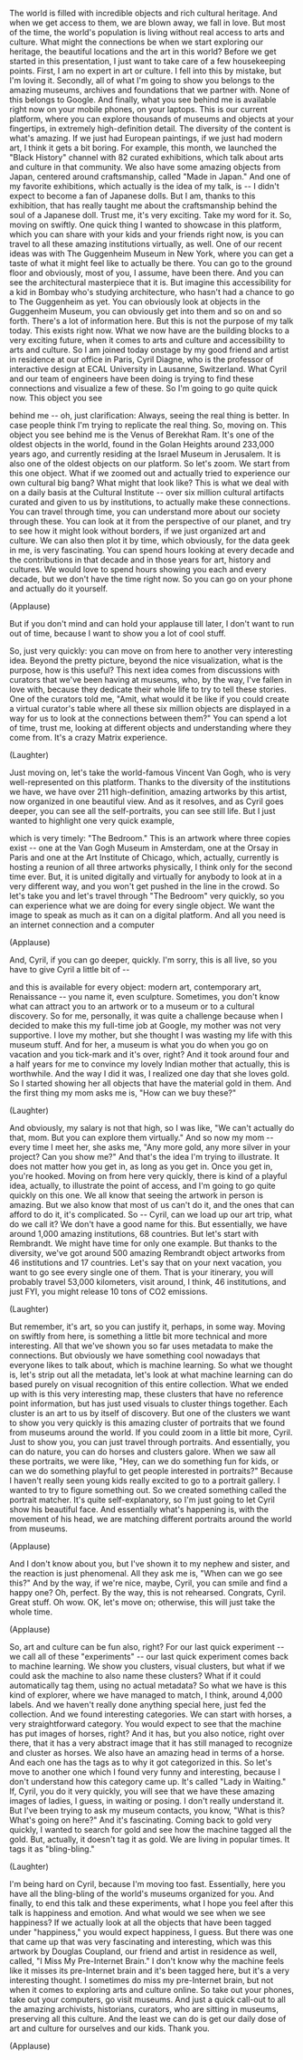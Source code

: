 
The world is filled
with incredible objects
and rich cultural heritage.
And when we get access to them,
we are blown away, we fall in love.
But most of the time,
the world&#39;s population is living
without real access to arts and culture.
What might the connections be
when we start exploring our heritage,
the beautiful locations
and the art in this world?
Before we get started
in this presentation,
I just want to take care
of a few housekeeping points.
First, I am no expert in art or culture.
I fell into this by mistake,
but I&#39;m loving it.
Secondly, all of what
I&#39;m going to show you
belongs to the amazing museums,
archives and foundations
that we partner with.
None of this belongs to Google.
And finally, what you see behind me
is available right now
on your mobile phones,
on your laptops.
This is our current platform,
where you can explore
thousands of museums
and objects at your fingertips,
in extremely high-definition detail.
The diversity of the content
is what&#39;s amazing.
If we just had European paintings,
if we just had modern art,
I think it gets a bit boring.
For example, this month,
we launched the &quot;Black History&quot; channel
with 82 curated exhibitions,
which talk about arts and culture
in that community.
We also have some
amazing objects from Japan,
centered around craftsmanship,
called &quot;Made in Japan.&quot;
And one of my favorite exhibitions,
which actually is the idea of my talk,
is -- I didn&#39;t expect to become
a fan of Japanese dolls.
But I am, thanks to this exhibition,
that has really taught me
about the craftsmanship
behind the soul of a Japanese doll.
Trust me, it&#39;s very exciting.
Take my word for it.
So, moving on swiftly.
One quick thing I wanted
to showcase in this platform,
which you can share with your kids
and your friends right now,
is you can travel to all these
amazing institutions virtually, as well.
One of our recent ideas was with
The Guggenheim Museum in New York,
where you can get a taste
of what it might feel like
to actually be there.
You can go to the ground floor
and obviously, most of you,
I assume, have been there.
And you can see the architectural
masterpiece that it is.
But imagine this accessibility
for a kid in Bombay
who&#39;s studying architecture,
who hasn&#39;t had a chance
to go to The Guggenheim as yet.
You can obviously look at objects
in the Guggenheim Museum,
you can obviously get into them
and so on and so forth.
There&#39;s a lot of information here.
But this is not the purpose
of my talk today.
This exists right now.
What we now have are the building blocks
to a very exciting future,
when it comes to arts and culture
and accessibility to arts and culture.
So I am joined today onstage
by my good friend and artist in residence
at our office in Paris, Cyril Diagne,
who is the professor of interactive design
at ECAL University
in Lausanne, Switzerland.
What Cyril and our team
of engineers have been doing
is trying to find these connections
and visualize a few of these.
So I&#39;m going to go quite quick now.
This object you see

behind me -- oh, just clarification:
Always, seeing the real thing is better.
In case people think
I&#39;m trying to replicate the real thing.
So, moving on.
This object you see behind me
is the Venus of Berekhat Ram.
It&#39;s one of the oldest
objects in the world,
found in the Golan Heights
around 233,000 years ago,
and currently residing
at the Israel Museum in Jerusalem.
It is also one of the oldest
objects on our platform.
So let&#39;s zoom.
We start from this one object.
What if we zoomed out
and actually tried to experience
our own cultural big bang?
What might that look like?
This is what we deal with on a daily basis
at the Cultural Institute --
over six million cultural artifacts
curated and given to us by institutions,
to actually make these connections.
You can travel through time,
you can understand more
about our society through these.
You can look at it
from the perspective of our planet,
and try to see how
it might look without borders,
if we just organized art and culture.
We can also then plot it by time,
which obviously, for the data geek
in me, is very fascinating.
You can spend hours
looking at every decade
and the contributions
in that decade and in those years
for art, history and cultures.
We would love to spend hours
showing you each and every decade,
but we don&#39;t have the time right now.
So you can go on your phone
and actually do it yourself.

(Applause)

But if you don&#39;t mind
and can hold your applause till later,
I don&#39;t want to run out of time,
because I want to show you
a lot of cool stuff.

So, just very quickly:
you can move on from here
to another very interesting idea.
Beyond the pretty picture,
beyond the nice visualization,
what is the purpose, how is this useful?
This next idea comes
from discussions with curators
that we&#39;ve been having at museums,
who, by the way, I&#39;ve fallen in love with,
because they dedicate their whole life
to try to tell these stories.
One of the curators told me,
&quot;Amit, what would it be like
if you could create
a virtual curator&#39;s table
where all these six million objects
are displayed in a way for us
to look at the connections between them?&quot;
You can spend a lot of time, trust me,
looking at different objects
and understanding where they come from.
It&#39;s a crazy Matrix experience.

(Laughter)

Just moving on,
let&#39;s take the world-famous
Vincent Van Gogh,
who is very well-represented
on this platform.
Thanks to the diversity
of the institutions we have,
we have over 211 high-definition,
amazing artworks by this artist,
now organized in one beautiful view.
And as it resolves,
and as Cyril goes deeper,
you can see all the self-portraits,
you can see still life.
But I just wanted to highlight
one very quick example,

which is very timely:
&quot;The Bedroom.&quot;
This is an artwork
where three copies exist --
one at the Van Gogh Museum in Amsterdam,
one at the Orsay in Paris
and one at the Art Institute of Chicago,
which, actually, currently
is hosting a reunion
of all three artworks physically,
I think only for the second time ever.
But, it is united digitally and virtually
for anybody to look at
in a very different way,
and you won&#39;t get pushed
in the line in the crowd.
So let&#39;s take you and let&#39;s travel
through &quot;The Bedroom&quot; very quickly,
so you can experience what we are doing
for every single object.
We want the image to speak
as much as it can
on a digital platform.
And all you need is an internet
connection and a computer

(Applause)

And, Cyril, if you can go deeper, quickly.
I&#39;m sorry, this is all live,
so you have to give Cyril
a little bit of --

and this is available for every object:
modern art, contemporary art,
Renaissance -- you name it,
even sculpture.
Sometimes, you don&#39;t know
what can attract you
to an artwork or to a museum
or to a cultural discovery.
So for me, personally,
it was quite a challenge
because when I decided to make this
my full-time job at Google,
my mother was not very supportive.
I love my mother,
but she thought I was wasting my life
with this museum stuff.
And for her, a museum is what
you do when you go on vacation
and you tick-mark and it&#39;s over, right?
And it took around four and a half years
for me to convince my lovely Indian mother
that actually, this is worthwhile.
And the way I did it was,
I realized one day that she loves gold.
So I started showing her all objects
that have the material gold in them.
And the first thing my mom asks me is,
&quot;How can we buy these?&quot;

(Laughter)

And obviously, my salary is not that high,
so I was like, &quot;We can&#39;t
actually do that, mom.
But you can explore them virtually.&quot;
And so now my mom -- every time
I meet her, she asks me,
&quot;Any more gold, any more silver
in your project? Can you show me?&quot;
And that&#39;s the idea
I&#39;m trying to illustrate.
It does not matter how you get in,
as long as you get in.
Once you get in, you&#39;re hooked.
Moving on from here very quickly,
there is kind of a playful idea, actually,
to illustrate the point of access,
and I&#39;m going to go
quite quickly on this one.
We all know that seeing the artwork
in person is amazing.
But we also know
that most of us can&#39;t do it,
and the ones that can afford
to do it, it&#39;s complicated.
So -- Cyril, can we load
up our art trip, what do we call it?
We don&#39;t have a good name for this.
But essentially, we have
around 1,000 amazing institutions,
68 countries.
But let&#39;s start with Rembrandt.
We might have time for only one example.
But thanks to the diversity,
we&#39;ve got around 500 amazing
Rembrandt object artworks
from 46 institutions and 17 countries.
Let&#39;s say that on your next vacation,
you want to go see
every single one of them.
That is your itinerary,
you will probably travel
53,000 kilometers,
visit around, I think, 46 institutions,
and just FYI, you might release
10 tons of CO2 emissions.

(Laughter)

But remember, it&#39;s art,
so you can justify it,
perhaps, in some way.
Moving on swiftly from here,
is something a little bit
more technical and more interesting.
All that we&#39;ve shown you so far
uses metadata to make the connections.
But obviously we have
something cool nowadays
that everyone likes to talk about,
which is machine learning.
So what we thought is,
let&#39;s strip out all the metadata,
let&#39;s look at what machine learning can do
based purely on visual recognition
of this entire collection.
What we ended up with
is this very interesting map,
these clusters that have
no reference point information,
but has just used visuals
to cluster things together.
Each cluster is an art to us
by itself of discovery.
But one of the clusters we want
to show you very quickly
is this amazing cluster of portraits
that we found from museums
around the world.
If you could zoom in
a little bit more, Cyril.
Just to show you, you can
just travel through portraits.
And essentially, you can do nature,
you can do horses
and clusters galore.
When we saw all these portraits,
we were like, &quot;Hey, can we do
something fun for kids,
or can we do something playful
to get people interested in portraits?&quot;
Because I haven&#39;t really seen
young kids really excited
to go to a portrait gallery.
I wanted to try to figure something out.
So we created something
called the portrait matcher.
It&#39;s quite self-explanatory,
so I&#39;m just going to let Cyril
show his beautiful face.
And essentially what&#39;s happening is,
with the movement of his head,
we are matching different portraits
around the world from museums.

(Applause)

And I don&#39;t know about you,
but I&#39;ve shown it to my nephew and sister,
and the reaction is just phenomenal.
All they ask me is,
&quot;When can we go see this?&quot;
And by the way, if we&#39;re nice,
maybe, Cyril, you can smile
and find a happy one?
Oh, perfect.
By the way, this is not rehearsed.
Congrats, Cyril. Great stuff. Oh wow.
OK, let&#39;s move on; otherwise,
this will just take the whole time.

(Applause)

So, art and culture
can be fun also, right?
For our last quick experiment --
we call all of these &quot;experiments&quot; --
our last quick experiment
comes back to machine learning.
We show you clusters, visual clusters,
but what if we could ask the machine
to also name these clusters?
What if it could automatically tag
them, using no actual metadata?
So what we have is this kind of explorer,
where we have managed to match,
I think, around 4,000 labels.
And we haven&#39;t really
done anything special here,
just fed the collection.
And we found interesting categories.
We can start with horses,
a very straightforward category.
You would expect to see
that the machine has put
images of horses, right?
And it has, but you also notice,
right over there,
that it has a very abstract image
that it has still managed to recognize
and cluster as horses.
We also have an amazing head
in terms of a horse.
And each one has the tags
as to why it got categorized in this.
So let&#39;s move to another one
which I found very funny and interesting,
because I don&#39;t understand
how this category came up.
It&#39;s called &quot;Lady in Waiting.&quot;
If, Cyril, you do it very quickly,
you will see that we have
these amazing images
of ladies, I guess, in waiting or posing.
I don&#39;t really understand it.
But I&#39;ve been trying to ask
my museum contacts,
you know, &quot;What is this?
What&#39;s going on here?&quot;
And it&#39;s fascinating.
Coming back to gold very quickly,
I wanted to search for gold
and see how the machine
tagged all the gold.
But, actually, it doesn&#39;t tag it as gold.
We are living in popular times.
It tags it as &quot;bling-bling.&quot;

(Laughter)

I&#39;m being hard on Cyril,
because I&#39;m moving too fast.
Essentially, here you have
all the bling-bling
of the world&#39;s museums organized for you.
And finally, to end this talk
and these experiments,
what I hope you feel after this talk
is happiness and emotion.
And what would we see
when we see happiness?
If we actually look at all the objects
that have been tagged under &quot;happiness,&quot;
you would expect happiness, I guess.
But there was one that came up
that was very fascinating and interesting,
which was this artwork
by Douglas Coupland,
our friend and artist
in residence as well,
called, &quot;I Miss My Pre-Internet Brain.&quot;
I don&#39;t know why the machine feels like
it misses its pre-Internet brain
and it&#39;s been tagged here,
but it&#39;s a very interesting thought.
I sometimes do miss my pre-Internet brain,
but not when it comes to exploring
arts and culture online.
So take out your phones,
take out your computers,
go visit museums.
And just a quick call-out
to all the amazing archivists,
historians, curators,
who are sitting in museums,
preserving all this culture.
And the least we can do is get
our daily dose of art and culture
for ourselves and our kids.
Thank you.

(Applause)

